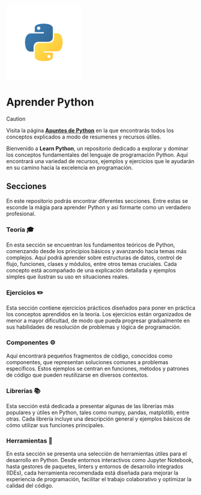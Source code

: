 <img src="./Imgs/python.svg" alt="Python" width="200"/>

# Aprender Python

> [!CAUTION]
> Visita la página **[Apuntes de Python](https://personal-uri.notion.site/Python-44b220e98bbe4a019e90c67d7eadc35a)** en la que encontrarás todos los conceptos explicados a modo de resumenes y recursos útiles.

Bienvenido a **Learn Python**, un repositorio dedicado a explorar y dominar los conceptos fundamentales del lenguaje de programación Python. Aquí encontrará una variedad de recursos, ejemplos y ejercicios que le ayudarán en su camino hacia la excelencia en programación.

## Secciones

En este repositorio podrás encontrar diferentes secciones. Entre estas se esconde la mágia para aprender Python y así formarte como un verdadero profesional.

### Teoría 🎓

En esta sección se encuentran los fundamentos teóricos de Python, comenzando desde los principios básicos y avanzando hacia temas más complejos. Aquí podrá aprender sobre estructuras de datos, control de flujo, funciones, clases y módulos, entre otros temas cruciales. Cada concepto está acompañado de una explicación detallada y ejemplos simples que ilustran su uso en situaciones reales.

### Ejercicios ✏️

Esta sección contiene ejercicios prácticos diseñados para poner en práctica los conceptos aprendidos en la teoría. Los ejercicios están organizados de menor a mayor dificultad, de modo que pueda progresar gradualmente en sus habilidades de resolución de problemas y lógica de programación.

### Componentes ⚙️

Aquí encontrará pequeños fragmentos de código, conocidos como componentes, que representan soluciones comunes a problemas específicos. Estos ejemplos se centran en funciones, métodos y patrones de código que pueden reutilizarse en diversos contextos.

### Librerías 📚

Esta sección está dedicada a presentar algunas de las librerías más populares y útiles en Python, tales como numpy, pandas, matplotlib, entre otras. Cada librería incluye una descripción general y ejemplos básicos de cómo utilizar sus funciones principales.

### Herramientas 🔨

En esta sección se presenta una selección de herramientas útiles para el desarrollo en Python. Desde entornos interactivos como Jupyter Notebook, hasta gestores de paquetes, linters y entornos de desarrollo integrados (IDEs), cada herramienta recomendada está diseñada para mejorar la experiencia de programación, facilitar el trabajo colaborativo y optimizar la calidad del código.
